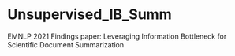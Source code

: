 # Unsupervised_IB_Summ
EMNLP 2021 Findings paper: Leveraging Information Bottleneck for Scientific Document Summarization
